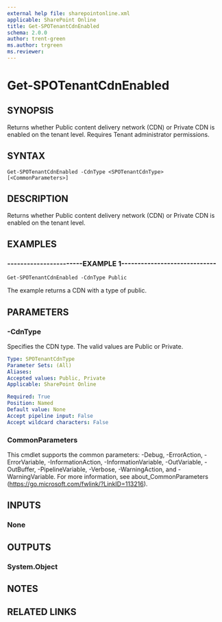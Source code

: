 ```yaml
---
external help file: sharepointonline.xml
applicable: SharePoint Online
title: Get-SPOTenantCdnEnabled
schema: 2.0.0
author: trent-green
ms.author: trgreen
ms.reviewer:
---
```


# Get-SPOTenantCdnEnabled

## SYNOPSIS
Returns whether Public content delivery network (CDN) or Private CDN is enabled on the tenant level. Requires Tenant administrator permissions.


## SYNTAX

```
Get-SPOTenantCdnEnabled -CdnType <SPOTenantCdnType> [<CommonParameters>]
```

## DESCRIPTION
Returns whether Public content delivery network (CDN) or Private CDN is enabled on the tenant level. 


## EXAMPLES

### -----------------------EXAMPLE 1-----------------------------
```
Get-SPOTenantCdnEnabled -CdnType Public
```

The example returns a CDN with a type of public.


## PARAMETERS

### -CdnType
Specifies the CDN type. The valid values are Public or Private.


```yaml
Type: SPOTenantCdnType
Parameter Sets: (All)
Aliases: 
Accepted values: Public, Private
Applicable: SharePoint Online

Required: True
Position: Named
Default value: None
Accept pipeline input: False
Accept wildcard characters: False
```

### CommonParameters
This cmdlet supports the common parameters: -Debug, -ErrorAction, -ErrorVariable, -InformationAction, -InformationVariable, -OutVariable, -OutBuffer, -PipelineVariable, -Verbose, -WarningAction, and -WarningVariable. For more information, see about_CommonParameters (https://go.microsoft.com/fwlink/?LinkID=113216).

## INPUTS

### None

## OUTPUTS

### System.Object

## NOTES

## RELATED LINKS
